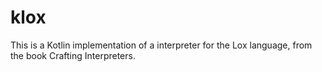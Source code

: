 # klox
This is a Kotlin implementation of a interpreter for the Lox language, from the book Crafting Interpreters.
